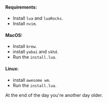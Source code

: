 #### Requirements:

- Install `lua` and `luaRocks`.
- Install `nvim`.

#### MacOS:

- Install `brew`.
- install `yabai` and `skhd`.
- Run the `install.lua`.

#### Linux:

- install `awesome wm`.
- Run the `install.lua`.


At the end of the day you're another day older.
